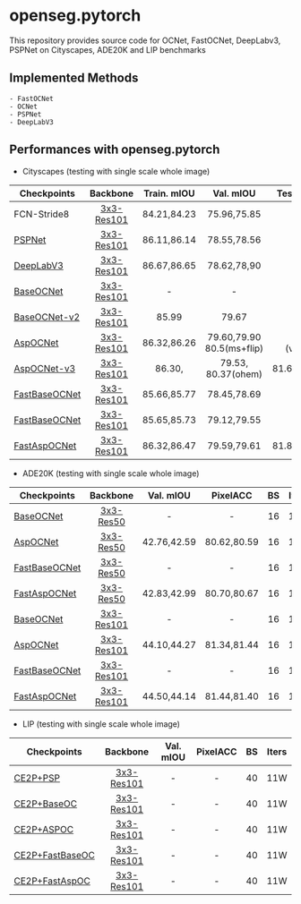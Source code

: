 # openseg.pytorch

This repository provides source code for OCNet, FastOCNet, DeepLabv3, PSPNet on Cityscapes, ADE20K and LIP benchmarks


## Implemented Methods
    - FastOCNet
    - OCNet
    - PSPNet
    - DeepLabV3
    

## Performances with openseg.pytorch

- Cityscapes (testing with single scale whole image)

| Checkpoints | Backbone | Train.  mIOU | Val. mIOU | Test. mIOU (8W Iters) | BS | Iters | 
|--------|:---------:|:------:|:------:|:------:|:------:|:------:|
| FCN-Stride8 | [3x3-Res101](https://drive.google.com/open?id=1bUzCKazlh8ElGVYWlABBAb0b0uIqFgtR) | 84.21,84.23 | 75.96,75.85 | - | 8 | 4W | -
| [PSPNet]() | [3x3-Res101]() | 86.11,86.14 | 78.55,78.56 | - | 8 | 4W |
| [DeepLabV3]() | [3x3-Res101]() | 86.67,86.65 | 78.62,78,90 | - | 8 | 4W | 
| [BaseOCNet]() | [3x3-Res101]() | - | - | - | 8 | 4W |
| [BaseOCNet-v2]() | [3x3-Res101]() | 85.99 | 79.67 | - | 8 | 4W |
| [AspOCNet]() | [3x3-Res101]() | 86.32,86.26 | 79.60,79.90  80.5(ms+flip)  |  81.27/81.38<br>(val+ohem+3xms) | 8 | 4W |
| [AspOCNet-v3]() | [3x3-Res101]() | 86.30, | 79.53, 80.37(ohem) | 81.63(val+ohem+6xms) | 8 | 4W |
| [FastBaseOCNet]()<br> | [3x3-Res101]() | 85.66,85.77 | 78.45,78.69 | - | 8 | 4W |
| [FastBaseOCNet]()<br> | [3x3-Res101]() | 85.65,85.73 | 79.12,79.55 | - | 8 | 4W |
| [FastAspOCNet]() | [3x3-Res101]() | 86.32,86.47 | 79.59,79.61 | 81.82(val+ohem+6xms) | 8 | 4W |


- ADE20K (testing with single scale whole image)

| Checkpoints | Backbone  | Val. mIOU | PixelACC | BS | Iters |
|--------|:---------:|:------:|:------:|:------:|:------:|
| [BaseOCNet]() | [3x3-Res50]() | - | - | 16 | 15W |
| [AspOCNet]() | [3x3-Res50]()  | 42.76,42.59 | 80.62,80.59 | 16 | 15W |
| [FastBaseOCNet]() | [3x3-Res50]() | - | - | 16 | 15W |
| [FastAspOCNet]() | [3x3-Res50]()  | 42.83,42.99 | 80.70,80.67 | 16 | 15W |
| [BaseOCNet]() | [3x3-Res101]()  | - | - | 16 | 15W |
| [AspOCNet]() | [3x3-Res101]()  | 44.10,44.27 | 81.34,81.44 | 16 | 15W |
| [FastBaseOCNet]() | [3x3-Res101]()  | - | - | 16 | 15W |
| [FastAspOCNet]() | [3x3-Res101]()  | 44.50,44.14 | 81.44,81.40 | 16 | 15W |


- LIP (testing with single scale whole image)

| Checkpoints | Backbone  | Val. mIOU | PixelACC | BS | Iters |
|--------|:---------:|:------:|:------:|:------:|:------:|
| [CE2P+PSP]()        | [3x3-Res101]()  | - | - | 40 | 11W |
| [CE2P+BaseOC]()     | [3x3-Res101]()  | - | - | 40 | 11W |
| [CE2P+ASPOC]()      | [3x3-Res101]()  | - | - | 40 | 11W |
| [CE2P+FastBaseOC]() | [3x3-Res101]()  | - | - | 40 | 11W |
| [CE2P+FastAspOC]()  | [3x3-Res101]()  | - | - | 40 | 11W |
